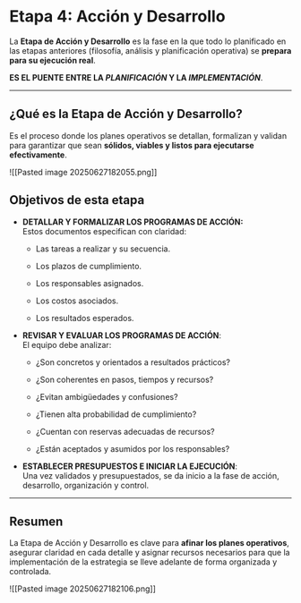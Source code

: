# Etapa 4: Acción y Desarrollo

La **Etapa de Acción y Desarrollo** es la fase en la que todo lo planificado en las etapas anteriores (filosofía, análisis y planificación operativa) se **prepara para su ejecución real**.

**ES EL PUENTE ENTRE LA *PLANIFICACIÓN* Y LA *IMPLEMENTACIÓN***.

---

## ¿Qué es la Etapa de Acción y Desarrollo?

Es el proceso donde los planes operativos se detallan, formalizan y validan para garantizar que sean **sólidos, viables y listos para ejecutarse efectivamente**.


![[Pasted image 20250627182055.png]]


## Objetivos de esta etapa

- **DETALLAR Y FORMALIZAR LOS PROGRAMAS DE ACCIÓN:**  
    Estos documentos especifican con claridad:
    
    - Las tareas a realizar y su secuencia.
        
    - Los plazos de cumplimiento.
        
    - Los responsables asignados.
        
    - Los costos asociados.
        
    - Los resultados esperados.
        
- **REVISAR Y EVALUAR LOS PROGRAMAS DE ACCIÓN**:  
    El equipo debe analizar:
    
    - ¿Son concretos y orientados a resultados prácticos?
        
    - ¿Son coherentes en pasos, tiempos y recursos?
        
    - ¿Evitan ambigüedades y confusiones?
        
    - ¿Tienen alta probabilidad de cumplimiento?
        
    - ¿Cuentan con reservas adecuadas de recursos?
        
    - ¿Están aceptados y asumidos por los responsables?
        
- **ESTABLECER PRESUPUESTOS E INICIAR LA EJECUCIÓN**:  
    Una vez validados y presupuestados, se da inicio a la fase de acción, desarrollo, organización y control.
    

---

## Resumen

La Etapa de Acción y Desarrollo es clave para **afinar los planes operativos**, asegurar claridad en cada detalle y asignar recursos necesarios para que la implementación de la estrategia se lleve adelante de forma organizada y controlada.


![[Pasted image 20250627182106.png]]